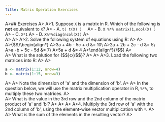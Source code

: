 ```yaml
---
Title: Matrix Operation Exercises
---
```



A>## Exercises
A>
A>1. Suppose `X` is a matrix in R. Which of the following is **not** equivalent to `X`?
A>  - A. `t( t(X) )  `
A>  - B. `X %*% matrix(1,ncol(X) ) `
A>  - C. `X*1`
A>  - D. `X%*%diag(ncol(X))`
A>  
A>
A>
A>2. Solve the following system of equations using R:
A>
A>    
A>{$$}\begin{align*}
A>3a + 4b - 5c + d &= 10\\
A>2a + 2b + 2c - d &= 5\\
A>a -b + 5c - 5d &= 7\\
A>5a + d &= 4
A>\end{align*}{/$$}
A>    
A>    What is the solution for {$$}c{/$$}?
A>
A>
A>3. Load the following two matrices into R:
A>
A>
```r
a <- matrix(1:12, nrow=4)
b <- matrix(1:15, nrow=3)
```
A>
A>    Note the dimension of 'a' and the dimension of 'b'.
A>
A>    In the question below, we will use the matrix multiplication operator in R, `%*%`, to multiply these two matrices.
A>    
A>    What is the value in the 3rd row and the 2nd column of the matrix product of 'a' and 'b'?
A>
A>
A>
A>4. Multiply the 3rd row of 'a' with the 2nd column of 'b', using the element-wise vector multiplication with `*`.
A>
A>    What is the sum of the elements in the resulting vector?
A>
